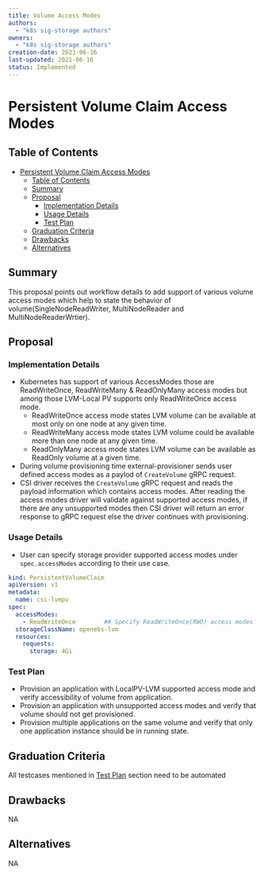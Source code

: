 ```yaml
---
title: Volume Access Modes
authors:
  - "k8s sig-storage authors"
owners:
  - "k8s sig-storage authors"
creation-date: 2021-06-16
last-updated: 2021-06-16
status: Implemented
---
```


# Persistent Volume Claim Access Modes

## Table of Contents
- [Persistent Volume Claim Access Modes](#persistent-volume-claim-access-modes)
  - [Table of Contents](#table-of-contents)
  - [Summary](#summary)
  - [Proposal](#proposal)
    - [Implementation Details](#implementation-details)
    - [Usage Details](#usage-details)
    - [Test Plan](#test-plan)
  - [Graduation Criteria](#graduation-criteria)
  - [Drawbacks](#drawbacks)
  - [Alternatives](#alternatives)

## Summary

This proposal points out workflow details to add support of various volume access
modes which help to state the behavior of volume(SingleNodeReadWriter, MultiNodeReader
and MultiNodeReaderWrtier).

## Proposal

### Implementation Details

- Kubernetes has support of various AccessModes those are ReadWriteOnce, ReadWriteMany
  & ReadOnlyMany access modes but among those LVM-Local PV supports only ReadWriteOnce
  access mode.
  - ReadWriteOnce access mode states LVM volume can be available at most only on
    one node at any given time.
  - ReadWriteMany access mode states LVM volume could be available more than one node at any given time.
  - ReadOnlyMany access mode states LVM volume can be available as ReadOnly volume at a given time.
- During volume provisioning time external-provisioner sends user defined access modes as a paylod
  of `CreateVolume` gRPC request.
- CSI driver receives the `CreateVolume` gRPC request and reads the payload information which contains
  access modes. After reading the access modes driver will validate against supported access modes, 
  if there are any unsupported modes then CSI driver will return an error response to gRPC request else
  the driver continues with provisioning.

### Usage Details

- User can specify storage provider supported access modes under `spec.accessModes` according to their use case.

```yaml
kind: PersistentVolumeClaim
apiVersion: v1
metadata:
  name: csi-lvmpv
spec:
  accessModes:
    - ReadWriteOnce        ## Specify ReadWriteOnce(RWO) access modes
  storageClassName: openebs-lvm
  resources:
    requests:
      storage: 4Gi
```

### Test Plan

- Provision an application with LocalPV-LVM supported access mode and verify accessibility of volume from application.
- Provision an application with unsupported access modes and verify that volume should not get provisioned.
- Provision multiple applications on the same volume and verify that only one application instance should be in running state.

## Graduation Criteria

All testcases mentioned in [Test Plan](#test-plan) section need to be automated

## Drawbacks
NA

## Alternatives
NA
